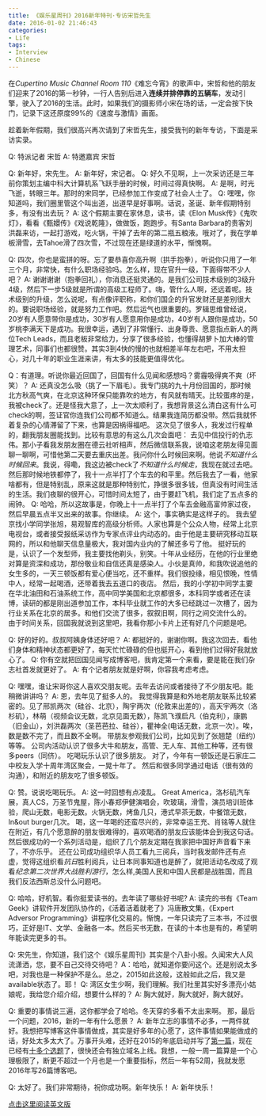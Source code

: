 ```yaml
---
title: 《娱乐星周刊》2016新年特刊·专访宋哲先生
date: 2016-01-02 21:46:43
categories:
- Life
tags:
- Interview
- Chinese
---
```

在*Cupertino Music Channel Room 110*《难忘今宵》的歌声中，宋哲和他的朋友们迎来了2016的第一秒钟，一行人告别后进入**连续并排停靠的五辆车**，发动引擎，驶入了2016的生活。此时，如果我们的摄影师小宋在场的话，一定会按下快门，记录下这还原度99%的《速度与激情》画面。

趁着新年假期，我们很高兴再次请到了宋哲先生，接受我刊的新年专访，下面是采访实录。

Q: 特派记者 宋哲
A: 特邀嘉宾 宋哲

Q: 新年好，宋先生。
A: 新年好，宋记者。
Q: 好久不见啊，上一次采访还是三年前你策划主编中科大计算机系飞跃手册的时候，时间过得真快啊。
A: 是啊，时光飞逝，转眼三年。那时的宋同学，已经参加工作变成了社会人士了。
Q: 嘿嘿，你知道吗，我们圈里管这个叫出道，出道早是好事啊。话说，圣诞、新年假期特别多，有没有出去玩？
A: 这个假期主要在家休息，读书，读《Elon Musk传》《鬼吹灯》，看看《甄嬛传》《戏说乾隆》，做做饭，跑跑步。有Santa Barbara的贵客刘洪磊来访，一起打游戏，吃火锅，干掉了去年的第二瓶五粮液。哦对了，我在学单板滑雪，去Tahoe滑了四次雪，不过现在还是绿道的水平，惭愧啊。

Q: 四次，你也是蛮拼的呀。忘了要恭喜你高升啊（拱手抱拳），听说你只用了一年三个月，非常快，有什么职场经验吗。怎么样，现在官升一级，下面得带不少人吧？
A: 谢谢谢谢（抱拳回礼），你消息还挺灵通的。是我们公司技术级别的3级升4级，然后下一步5级就是所谓的高级工程师了。嗨，管什么人啊，还远着呢。技术级别的升级，怎么说呢，有点像评职称，和你们国企的升官发财还是差别很大的。要说职场经验，就是努力工作吧。然后运气也很重要的。罗辑思维曾经说，20岁有人愿意带你是成功，30岁有人愿意用你是成功，40岁有人跟你是成功，50岁桃李满天下是成功。我很幸运，遇到了非常懂行、出身尊贵、愿意指点新人的两位Tech Leads，而且老板非常给力，分享了很多经验，也懂得胡萝卜加大棒的管理艺术，同事们也都很赞。其实3到4快的慢的也就相差半年左右吧，不用太担心，对几十年的职业生涯来讲，有太多的技能更值得优化。

Q：有道理。听说你最近回国了，回国有什么见闻和感想吗？雾霾吸得爽不爽（坏笑）？
A: 还真没怎么吸（挑了一下眉毛）。我专门挑的九十月份回国的，那时候北方秋高气爽，在北京这种环保只能靠吹的地方，有风就有晴天。比较蛋疼的是，我被check了。还是怪我大意了，上一次太顺利了，我想背景这么清白这有什么可check的啊，签证官你连我们公司都不知道么。结果我连简历都没带。然后我就怀着复杂的心情滞留了下来，也算是因祸得福吧。
这次见了很多人，我发过行程单的，翻我朋友圈能找到。比较有意思的有这么几次会面吧：
去见中信投行的仇志伟。那小子看我发朋友圈在德云社听相声，然后微信联系我，说咱这老朋友得见面聊一聊啊，可惜他第二天要去重庆出差。我问你什么时候回来啊。他说*不知道什么时候回来*。我说，得嘞，我这边被check了*不知道什么时候走*，我现在就过去吧。然后那时候地铁都停了，我十一点半打了个车去的和平里。然后我去了一看，他家啥都有，但是特别乱，原来这就是那种特别忙，挣很多很多钱，但真没有时间生活的生活。我们夜聊的很开心，可惜时间太短了，由于要赶飞机，我们定了五点多的闹钟。
Q: 哈哈，所以这故事是，你晚上十一点半打了个车去金融高富帅家过夜，然后早晨五点半又出来的故事。你继续。
A: 这个，事实确实是这样子的。
我去望京找小学同学张旭，易观智库的高级分析师。人家也算是个公众人物，经常上北京电视台，或者接受报纸采访作为专家点评业内动态的。由于他是主要研究移动互联网的，所以和他聊天信息量极大，我对国内业内的了解还多亏了他。
挺好玩的是，认识了一个发型师，我主要找他剃头，别笑。十年从业经历，在他的行业里绝对算是资深和成功，那份敬业和自信还真是感染人。小伙是真帅，和我吹说追他的女生多的，一天三顿饭都有爱心便当吃，还不重样。我们很投缘，相见恨晚，性情中人，经常一起喝酒，还带着我去五道口的夜店。
然后，我的小学初中同学主要在华北油田和石油系统工作，高中同学美国和北京都很多，本科同学或者还在读博，读研的都是刚出道参加工作，本科毕业就工作的大多已经跳过一次槽了，因为行业关系在北京的居多。和他们交流了很多，叙叙旧啊，同行之间交流什么的。
由于时间关系，回国我就说到这里吧，我看你那小卡片上还有好几个问题是吧。

Q: 好的好的。叔叔阿姨身体还好吧？
A: 都挺好的，谢谢你啊。我这次回去，看他们身体和精神状态都更好了，每天忙忙碌碌的但也挺开心，看到他们过得好我就放心了。
Q: 你有空就把回国见闻写成博客吧，我肯定第一个来看，要是能在我们杂志社首发就更好了。
A: 有个记者朋友就是好啊，你容我考虑考虑。

Q: 嘿嘿，谁让宋哥你这人喜欢交朋友呢。去年去访问或者接待了不少朋友吧。能稍微讲讲吗？
A: 恩，去年见了挺多人的。
我觉得我算是和外地老朋友联系比较紧密的。见了邢凯两次（硅谷、北京），陶宇两次（伦敦来出差的），高天宇两次（洛杉矶），林萌（视频会议无数，北京见面无数），陈凯飞濮启凡（伯克利），康鹏（旧金山），刘洪磊两次（圣芭芭拉、硅谷），瞿神全(电话无数，北京一次）。唉，数是数不完了，而且数不全啊。
带朋友参观我们公司，比如见到了张翘楚（纽约）等等。
公司内活动认识了很多大牛和朋友，高管、无人车、其他工种等，还有很多peers（同侪）。
吃喝玩乐认识了很多朋友。
对了，今年有一顿饭还是石家庄二中校友入学十周年湾区聚会，一晃十年了。
然后和很多同学通过电话（很有效的沟通），和附近的朋友吃了很多顿饭。

Q: 赞。说说吃喝玩乐。
A: 这一时回想有点凌乱。
Great America，洛杉矶汽车展，真人CS，万圣节鬼屋，陈小春郑伊健演唱会，吹玻璃，滑雪，演员培训班体验，爬山无数，电影无数。火锅无数，烤鱼几只，港式早茶无数，中餐馆无数，In&out burger几次。
喝，这一年喝的还蛮尽兴的，非常幸运王充、肖铭等人就住在附近，有几个愿意醉的朋友很难得的，喜欢喝酒的朋友应该能体会到我这句话。
然后很成功的一个系列活动是，组织了几个朋友定期在我家把中国好声音看下来了，不亦乐乎。
还在公司成功组织华人员工看九三阅兵，当时我发邮件还有点虚，觉得这组织看*抗日*胜利阅兵，让日本同事知道也是醉了，就把活动名改成了观看*纪念第二次世界大战胜利游行*，怎么样,美国人民和中国人民都是战胜国，而且我们反法西斯总没什么问题吧。

Q: 哈哈，好机智。看你挺爱读书的。去年读了哪些好书呢?
A: 读完的书有《Team Geek》讲软件开发团队协作的，《活着活着就老了》冯唐散文集，《Expert Adversor Programming》讲程序化交易的。惭愧，一年只读完了三本书，不过很巧，正好是IT、文学、金融各一本。然后买书无数，在读的十本也是有的，希望明年能读完更多的书。

Q: 宋先生，你知道，我们这个《娱乐星周刊》其实是个八卦小报。久闻宋大人风流潇洒，您，要不自己交待交待吧？
A：哈哈，就知道你要问这个。还是别说太多吧，对我也是一种保护不是么。总之，2015如此这般，这般如此之后，我又是available状态了。耶！
Q: 湾区女生少啊，我们理解。我们社里其实好多漂亮小姑娘呢，我给您介绍介绍，想要什么样的？
A: 胸大就好，胸大就好，胸大就好。

Q: 重要的事情说三遍，这你都学会了哈哈。冬天穿的多看不太出来啊。
那，最后一个问题，2016，新的一年有什么愿景？
A: 新年立志的事情不必多，一两件就好。我想把写博客这件事情做成，其实是好多年的心愿了，这件事情如果能做成的话，好处太多太大了。万事开头难，还好在2015的年底启动并写了[第一篇](http://handsdirty.github.io/2015/12/30/my-first-pull-request/)，现在已经有[十多个选题](https://github.com/handsdirty/handsdirty.github.io/issues?utf8=%E2%9C%93&q=is%3Aissue+)了，很快还会有独立域名上线。我想，一般一周一篇算是一个心理极限了，断更不超过一个月也是一个重要指标，然后一年有52周，我就发愿2016年写26篇博客吧。

Q: 太好了。我们非常期待，祝你成功啊。新年快乐！
A: 新年快乐！

[点击这里阅读英文版](2016/01/02/annual-report-2015-en/)